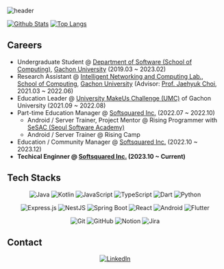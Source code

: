 ![header](https://capsule-render.vercel.app/api?type=waving&color=timeGradient&height=150&section=header&text=Minjae%20Seon&fontSize=40&animation=fadeIn&fontAlignY=30)

[![Github Stats](https://github-readme-stats.vercel.app/api?username=Aftermoon-dev&count_private=true&theme=chartreuse-dark)](https://github.com/Aftermoon-dev/)
[![Top Langs](https://github-readme-stats.vercel.app/api/top-langs/?username=Aftermoon-dev&theme=chartreuse-dark&layout=compact&hide=HTML)](https://github.com/Aftermoon-dev/)
 
## Careers
- Undergraduate Student @ [Department of Software (School of Computing)](https://sw.gachon.ac.kr/), [Gachon University](https://gachon.ac.kr) (2019.03 ~ 2023.02)
- Research Assistant @ [Intelligent Networking and Computing Lab.](https://sites.google.com/gachon.ac.kr/inclab/), [School of Computing](https://sw.gachon.ac.kr/), [Gachon University](https://gachon.ac.kr) (Advisor: [Prof. Jaehyuk Choi](https://sites.google.com/gachon.ac.kr/inclab/team#h.si9zegtfi8r5), 2021.03 ~ 2022.06)
- Education Leader @ [University MakeUs Challenge (UMC)](https://makeus.in/umc) of Gachon University (2021.09 ~ 2022.08)
- Part-time Education Manager @ [Softsquared Inc.](https://softsquared.com) (2022.07 ~ 2022.10)
  * Android / Server Trainer, Project Mentor @ Rising Programmer with [SeSAC (Seoul Software Academy)](https://sesac.seoul.kr/) 
  * Android / Server Trainer @ Rising Camp
- Education / Community Manager @ [Softsquared Inc.](https://softsquared.com) (2022.10 ~ 2023.12)
- **Techical Enginner @ [Softsquared Inc.](https://softsquared.com) (2023.10 ~ Current)**

## Tech Stacks
<div align="center">
 
 ![Java](https://img.shields.io/badge/java-%23ED8B00.svg?style=for-the-badge&logo=openjdk&logoColor=white)
 ![Kotlin](https://img.shields.io/badge/kotlin-%237F52FF.svg?style=for-the-badge&logo=kotlin&logoColor=white)
 ![JavaScript](https://img.shields.io/badge/javascript-%23323330.svg?style=for-the-badge&logo=javascript&logoColor=%23F7DF1E)
 ![TypeScript](https://img.shields.io/badge/typescript-%23007ACC.svg?style=for-the-badge&logo=typescript&logoColor=white)
 ![Dart](https://img.shields.io/badge/dart-%230175C2.svg?style=for-the-badge&logo=dart&logoColor=white)
 ![Python](https://img.shields.io/badge/python-3670A0?style=for-the-badge&logo=python&logoColor=ffdd54)

 ![Express.js](https://img.shields.io/badge/express.js-%23404d59.svg?style=for-the-badge&logo=express&logoColor=%2361DAFB)
 ![NestJS](https://img.shields.io/badge/nestjs-%23E0234E.svg?style=for-the-badge&logo=nestjs&logoColor=white)
 ![Spring Boot](https://img.shields.io/badge/Spring_Boot-F2F4F9?style=for-the-badge&logo=spring-boot)
 ![React](https://img.shields.io/badge/react-%2320232a.svg?style=for-the-badge&logo=react&logoColor=%2361DAFB)
 ![Android](https://img.shields.io/badge/Android-3DDC84?style=for-the-badge&logo=android&logoColor=white)
 ![Flutter](https://img.shields.io/badge/Flutter-%2302569B.svg?style=for-the-badge&logo=Flutter&logoColor=white)

 ![Git](https://img.shields.io/badge/git-%23F05033.svg?style=for-the-badge&logo=git&logoColor=white)
 ![GitHub](https://img.shields.io/badge/github-%23121011.svg?style=for-the-badge&logo=github&logoColor=white)
 ![Notion](https://img.shields.io/badge/Notion-%23000000.svg?style=for-the-badge&logo=notion&logoColor=white)
 ![Jira](https://img.shields.io/badge/jira-%230A0FFF.svg?style=for-the-badge&logo=jira&logoColor=white)
 
</div>

## Contact
<div align="center">
 
[![LinkedIn](https://img.shields.io/badge/linkedin-%230077B5.svg?style=for-the-badge&logo=linkedin&logoColor=white)](https://www.linkedin.com/in/minjae-seon-2948a91a1/)

</div>
